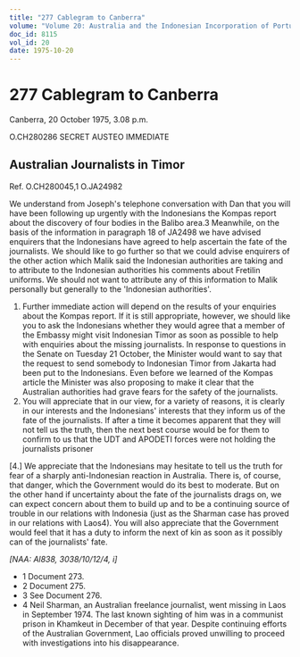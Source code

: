 ```yaml
---
title: "277 Cablegram to Canberra"
volume: "Volume 20: Australia and the Indonesian Incorporation of Portuguese Timor, 1974-1976"
doc_id: 8115
vol_id: 20
date: 1975-10-20
---
```


# 277 Cablegram to Canberra

Canberra, 20 October 1975, 3.08 p.m.

O.CH280286 SECRET AUSTEO IMMEDIATE

## Australian Journalists in Timor

Ref. O.CH280045,1 O.JA24982

We understand from Joseph's telephone conversation with Dan that you will have been following up urgently with the Indonesians the Kompas report about the discovery of four bodies in the Balibo area.3 Meanwhile, on the basis of the information in paragraph 18 of JA2498 we have advised enquirers that the Indonesians have agreed to help ascertain the fate of the journalists. We should like to go further so that we could advise enquirers of the other action which Malik said the Indonesian authorities are taking and to attribute to the Indonesian authorities his comments about Fretilin uniforms. We should not want to attribute any of this information to Malik personally but generally to the 'Indonesian authorities'.

  1. Further immediate action will depend on the results of your enquiries about the Kompas report. If it is still appropriate, however, we should like you to ask the Indonesians whether they would agree that a member of the Embassy might visit Indonesian Timor as soon as possible to help with enquiries about the missing journalists. In response to questions in the Senate on Tuesday 21 October, the Minister would want to say that the request to send somebody to Indonesian Timor from Jakarta had been put to the Indonesians. Even before we learned of the Kompas article the Minister was also proposing to make it clear that the Australian authorities had grave fears for the safety of the journalists.
  2. You will appreciate that in our view, for a variety of reasons, it is clearly in our interests and the Indonesians' interests that they inform us of the fate of the journalists. If after a time it becomes apparent that they will not tell us the truth, then the next best course would be for them to confirm to us that the UDT and APODETI forces were not holding the journalists prisoner



[4.] We appreciate that the Indonesians may hesitate to tell us the truth for fear of a sharply anti-Indonesian reaction in Australia. There is, of course, that danger, which the Government would do its best to moderate. But on the other hand if uncertainty about the fate of the journalists drags on, we can expect concern about them to build up and to be a continuing source of trouble in our relations with Indonesia (just as the Sharman case has proved in our relations with Laos4). You will also appreciate that the Government would feel that it has a duty to inform the next of kin as soon as it possibly can of the journalists' fate.

_[NAA: Al838, 3038/10/12/4, i]_

  * 1 Document 273.
  * 2 Document 275.
  * 3 See Document 276.
  * 4 Neil Sharman, an Australian freelance journalist, went missing in Laos in September 1974. The last known sighting of him was in a communist prison in Khamkeut in December of that year. Despite continuing efforts of the Australian Government, Lao officials proved unwilling to proceed with investigations into his disappearance.


